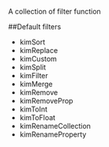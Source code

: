 A collection of filter function

##Default filters
  - kimSort            
  - kimReplace         
  - kimCustom          
  - kimSplit           
  - kimFilter          
  - kimMerge           
  - kimRemove          
  - kimRemoveProp      
  - kimToInt           
  - kimToFloat         
  - kimRenameCollection
  - kimRenameProperty  
